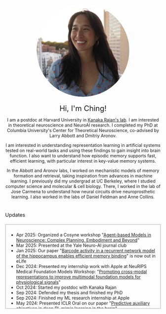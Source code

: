 ﻿---
layout: article
title:
---

<div style="text-align: center;">
    <img src="/ching-photos/ching_fang_neuroscience.jpg"
         width="300" height="300" style="border-radius: 50%; object-fit: cover;" 
         alt="Image of Ching Fang, neuroscientist at Columbia University." />
</div>

<div style="text-align: center; margin-top: 20px;">
    <font size="5"> Hi, I'm Ching!</font>
    <p>I am a postdoc at Harvard University in <a href="https://www.rajanlab.com/">Kanaka Rajan's lab</a>. I am interested in theoretical neuroscience and NeuroAI research. I completed my PhD at Columbia University's Center for Theoretical Neuroscience, co-advised by Larry Abbott and Dmitriy Aronov.</p>
    <p>I am interested in understanding representation learning in artificial systems tested on real-world tasks and using these findings to gain insight into brain function. I also want to understand how episodic memory supports fast, efficient learning, with particular interest in key-value memory systems.</p>
    <p>In the Abbott and Aronov labs, I worked on mechanistic models of memory formation and retrieval, taking inspiration from advances in machine learning. I previously did my undergrad at UC Berkeley, where I studied computer science and molecular & cell biology. There, I worked in the lab of Jose Carmena to understand how neural circuits drive neuroprosthetic learning. I also worked in the labs of Daniel Feldman and Anne Collins.</p>
</div>

<h3 style="margin-top: 40px; font-weight: normal;">Updates</h3> 
<div style="max-height: 250px; overflow-y: scroll; border: 2px solid #ccc; padding: 10px; margin-top: 20px;">
    <ul>
        <li>Apr 2025: Organized a Cosyne workshop "<a href="https://neuro-agent-models.github.io/">Agent-based Models in Neuroscience: Complex Planning, Embodiment and Beyond</a>"</li>
        <li>Mar 2025: Presented at the Yale Neuro-AI journal club</li>
        <li>Jan 2025: Our paper "<a href="https://elifesciences.org/reviewed-preprints/103512">Barcode activity in a recurrent network model of the hippocampus enables efficient memory binding</a>" is now out in eLife</li>
        <li>Dec 2024: Presented my internship work with Apple at NeuRIPS Medical Foundation Models Workshop: "<a href="https://arxiv.org/abs/2410.16424">Promoting cross-modal representations to improve multimodal foundation models for physiological signals</a>"</li>
        <li>Oct 2024: Started my postdoc with Kanaka Rajan</li>
        <li>Sep 2024: Defended my thesis and finished my PhD</li>
        <li>Sep 2024: Finished my ML research internship at Apple</li>
        <li>May 2024: Presented ICLR Oral on our paper "<a href="https://openreview.net/forum?id=agPpmEgf8C">Predictive auxiliary objectives in deep RL mimic learning in the brain</a>"</li>
        <li>Apr 2024: Started ML research internship at Apple's Body-Sensing Intelligence Group</li>
        <li>Mar 2024: Gave a Cosyne workshop talk on our barcode-memory model</li>
        <li>Mar 2024: Gave a Cosyne talk on our work in relating Deep RL models + auxiliary objectives to neuroscience</li>
        <li>Feb 2024: Gave a talk at the DeepMind NeuroLab workshop</li>
        <!-- Add more updates as needed -->
    </ul>
</div>
